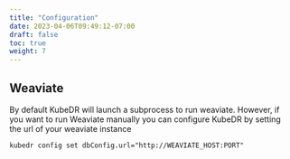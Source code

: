 ```yaml
---
title: "Configuration"
date: 2023-04-06T09:49:12-07:00
draft: false
toc: true
weight: 7
---
```


## Weaviate

By default KubeDR will launch a subprocess to run weaviate. However, if you want to run
Weaviate manually you can configure KubeDR by setting the url of your weaviate instance

```
kubedr config set dbConfig.url="http://WEAVIATE_HOST:PORT"
```